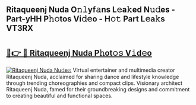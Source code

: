 ## Ritaqueenj Nuda O𝚗𝚕yf𝚊ns L𝚎a𝚔ed N𝚞𝚍es - Part-yHH P𝚑𝚘tos Vi𝚍𝚎o - H𝚘𝚝 Part L𝚎a𝚔s VT3RX

# <h2><a href="http://kf8bf5.oniu.top/?m=Ritaqueenj+Nuda">🔗👉 🔴 Ritaqueenj Nuda P𝚑ot𝚘𝚜 V𝚒d𝚎o</a></h2>

[![Ritaqueenj Nuda Nu𝚍e𝚜](https://i.imgur.com/0qMVB7G.gif)](http://kf8bf5.oniu.top/?m=Ritaqueenj+Nuda)
Virtual entertainer and multimedia creator Ritaqueenj Nuda, acclaimed for sharing dance and lifestyle knowledge through trending choreographies and compact clips. Visionary architect Ritaqueenj Nuda, famed for their groundbreaking designs and commitment to creating beautiful and functional spaces.  

